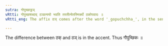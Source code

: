 ```yaml
---
sutra: गोपुच्छाट्ठञ्
vRtti: गोपुच्छशब्दाद् ठञ्प्रत्ययो भवति तरतीत्येतस्मिन्नर्थे ठकोपवादः ॥
vRtti_eng: The affix ठञ् comes after the word '_gopuchchha_', in the sense of 'he crosses thereby'.

---
```

The difference between ठक् and ठञ् is in the accent. Thus गौपुच्छिकः ॥